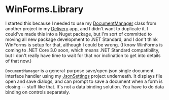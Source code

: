# WinForms.Library

I started this because I needed to use my [DocumentManager](https://github.com/adamosoftware/WinForms.Library/blob/master/WinForms.Library/DocumentManager.cs) class from another project in my [Delivery](https://github.com/adamosoftware/Delivery) app, and I didn't want to duplicate it. I could've made this into a Nuget package, but I'm sort of committed to moving all new package development to .NET Standard, and I don't think WinForms is setup for that, although I could be wrong. (I know WinForms is coming to .NET Core 3.0 soon, which means .NET Standard compatibility, but I don't really have time to wait for that nor inclination to get into details of that now.)

`DocumentManager` is a general-purpose save/open json single document interface handler using my [JsonSettings](https://github.com/adamosoftware/JsonSettings) project underneath. It displays file open and save dialogs, and can prompt to save a document when a form is closing -- stuff like that. It's not a data binding solution. You have to do data binding on controls separately.
